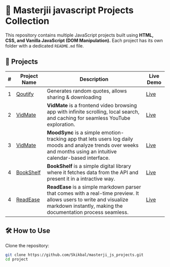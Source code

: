 # 🚀 Masterjii javascript Projects Collection

This repository contains multiple JavaScript projects built using **HTML, CSS, and Vanilla JavaScript (DOM Manipulation).** Each project has its own folder with a dedicated `README.md` file.

## 📌 Projects

| #   | Project Name              | Description                                                                                                                                                                         | Live Demo                                    |
| --- | ------------------------- | ----------------------------------------------------------------------------------------------------------------------------------------------------------------------------------- | -------------------------------------------- |
| 1   | [Qoutify](./Qoutify/)     | Generates random quotes, allows sharing & downloading                                                                                                                               | [Live](https://qoutify.netlify.app/)         |
| 2   | [VidMate](./Vidmate/)     | **VidMate** is a frontend video browsing app with infinite scrolling, local search, and caching for seamless YouTube exploration.                                                   | [Live](https://vid-mate.netlify.app/)        |
| 3   | [VidMate](./MoodSync/)    | **MoodSync** is a simple emotion-tracking app that lets users log daily moods and analyze trends over weeks and months using an intuitive calendar-based interface.                 | [Live](https://moodsynk.netlify.app/)        |
| 4   | [BookShelf](./BookShelf/) | **BookShelf** is a simple digital library where it fetches data from the API and present it in a intractive way.                                                                    | [Live](https://book-shelf-6cnm.onrender.com) |
| 4   | [ReadEase](./ReadEase/)   | **ReadEase** is a simple markdown parser that comes with a real-time preview. It allows users to write and visualize markdown instantly, making the documentation process seamless. | [Live](https://read-ease.netlify.app/)       |

## 🛠 How to Use

Clone the repository:

```bash
git clone https://github.com/Skikbal/masterji_js_projects.git
cd project
```
